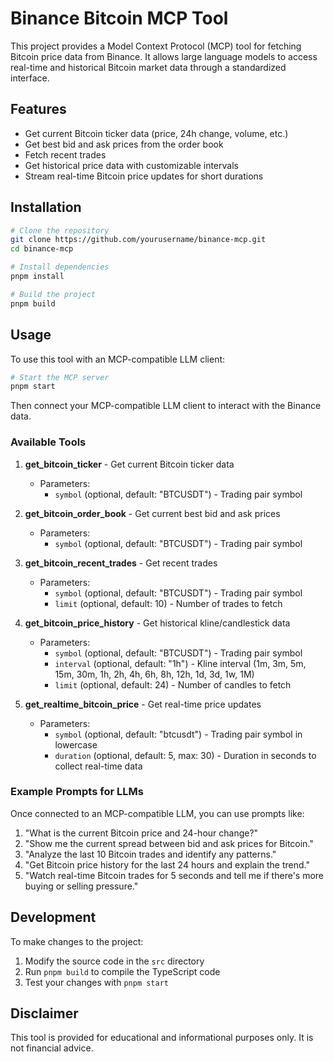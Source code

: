 # Binance Bitcoin MCP Tool

This project provides a Model Context Protocol (MCP) tool for fetching Bitcoin price data from Binance. It allows large language models to access real-time and historical Bitcoin market data through a standardized interface.

## Features

- Get current Bitcoin ticker data (price, 24h change, volume, etc.)
- Get best bid and ask prices from the order book
- Fetch recent trades
- Get historical price data with customizable intervals
- Stream real-time Bitcoin price updates for short durations

## Installation

```bash
# Clone the repository
git clone https://github.com/yourusername/binance-mcp.git
cd binance-mcp

# Install dependencies
pnpm install

# Build the project
pnpm build
```

## Usage

To use this tool with an MCP-compatible LLM client:

```bash
# Start the MCP server
pnpm start
```

Then connect your MCP-compatible LLM client to interact with the Binance data.

### Available Tools

1. **get_bitcoin_ticker** - Get current Bitcoin ticker data
   - Parameters: 
     - `symbol` (optional, default: "BTCUSDT") - Trading pair symbol

2. **get_bitcoin_order_book** - Get current best bid and ask prices
   - Parameters: 
     - `symbol` (optional, default: "BTCUSDT") - Trading pair symbol

3. **get_bitcoin_recent_trades** - Get recent trades
   - Parameters: 
     - `symbol` (optional, default: "BTCUSDT") - Trading pair symbol
     - `limit` (optional, default: 10) - Number of trades to fetch

4. **get_bitcoin_price_history** - Get historical kline/candlestick data
   - Parameters: 
     - `symbol` (optional, default: "BTCUSDT") - Trading pair symbol
     - `interval` (optional, default: "1h") - Kline interval (1m, 3m, 5m, 15m, 30m, 1h, 2h, 4h, 6h, 8h, 12h, 1d, 3d, 1w, 1M)
     - `limit` (optional, default: 24) - Number of candles to fetch

5. **get_realtime_bitcoin_price** - Get real-time price updates
   - Parameters: 
     - `symbol` (optional, default: "btcusdt") - Trading pair symbol in lowercase
     - `duration` (optional, default: 5, max: 30) - Duration in seconds to collect real-time data

### Example Prompts for LLMs

Once connected to an MCP-compatible LLM, you can use prompts like:

1. "What is the current Bitcoin price and 24-hour change?"
2. "Show me the current spread between bid and ask prices for Bitcoin."
3. "Analyze the last 10 Bitcoin trades and identify any patterns."
4. "Get Bitcoin price history for the last 24 hours and explain the trend."
5. "Watch real-time Bitcoin trades for 5 seconds and tell me if there's more buying or selling pressure."

## Development

To make changes to the project:

1. Modify the source code in the `src` directory
2. Run `pnpm build` to compile the TypeScript code
3. Test your changes with `pnpm start`

## Disclaimer

This tool is provided for educational and informational purposes only. It is not financial advice. 